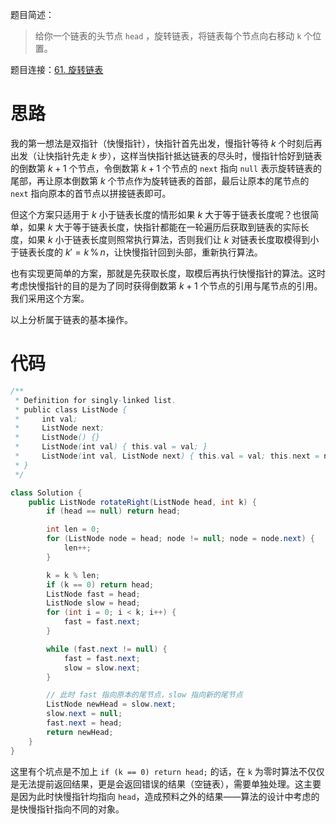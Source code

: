 题目简述：

> 给你一个链表的头节点 `head` ，旋转链表，将链表每个节点向右移动 `k` 个位置。

题目连接：[61. 旋转链表](https://leetcode.cn/problems/rotate-list/)

# 思路

我的第一想法是双指针（快慢指针），快指针首先出发，慢指针等待 $k$ 个时刻后再出发（让快指针先走 $k$ 步），这样当快指针抵达链表的尽头时，慢指针恰好到链表的倒数第 $k+1$ 个节点，令倒数第 $k+1$ 个节点的 `next` 指向 `null` 表示旋转链表的尾部，再让原本倒数第 $k$ 个节点作为旋转链表的首部，最后让原本的尾节点的 `next` 指向原本的首节点以拼接链表即可。

但这个方案只适用于 $k$ 小于链表长度的情形如果 $k$ 大于等于链表长度呢？也很简单，如果 $k$ 大于等于链表长度，快指针都能在一轮遍历后获取到链表的实际长度，如果 $k$ 小于链表长度则照常执行算法，否则我们让 $k$ 对链表长度取模得到小于链表长度的 $k'=k\,\%\,n$，让快慢指针回到头部，重新执行算法。

也有实现更简单的方案，那就是先获取长度，取模后再执行快慢指针的算法。这时考虑快慢指针的目的是为了同时获得倒数第 $k+1$ 个节点的引用与尾节点的引用。我们采用这个方案。

以上分析属于链表的基本操作。

# 代码

```java
/**
 * Definition for singly-linked list.
 * public class ListNode {
 *     int val;
 *     ListNode next;
 *     ListNode() {}
 *     ListNode(int val) { this.val = val; }
 *     ListNode(int val, ListNode next) { this.val = val; this.next = next; }
 * }
 */

class Solution {
    public ListNode rotateRight(ListNode head, int k) {
        if (head == null) return head;

        int len = 0;
        for (ListNode node = head; node != null; node = node.next) {
            len++;
        }

        k = k % len;
        if (k == 0) return head;
        ListNode fast = head;
        ListNode slow = head;
        for (int i = 0; i < k; i++) {
            fast = fast.next;
        }

        while (fast.next != null) {
            fast = fast.next;
            slow = slow.next;
        }

        // 此时 fast 指向原本的尾节点，slow 指向新的尾节点
        ListNode newHead = slow.next;
        slow.next = null;
        fast.next = head;
        return newHead;
    }
}
```

这里有个坑点是不加上 `if (k == 0) return head;` 的话，在 `k` 为零时算法不仅仅是无法提前返回结果，更是会返回错误的结果（空链表），需要单独处理。这主要是因为此时快慢指针均指向 `head`，造成预料之外的结果——算法的设计中考虑的是快慢指针指向不同的对象。
